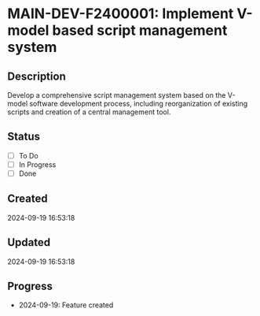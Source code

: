 # MAIN-DEV-F2400001: Implement V-model based script management system

## Description
Develop a comprehensive script management system based on the V-model software development process, including reorganization of existing scripts and creation of a central management tool.

## Status
- [ ] To Do
- [ ] In Progress
- [ ] Done

## Created
2024-09-19 16:53:18

## Updated
2024-09-19 16:53:18

## Progress
- 2024-09-19: Feature created

